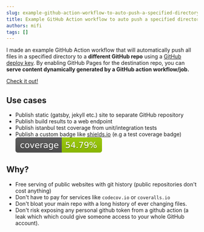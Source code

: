 ```yaml
---
slug: example-github-action-workflow-to-auto-push-a-specified-directory-to-a-different-github-repo
title: Example GitHub Action workflow to auto push a specified directory to a different GitHub repo
authors: mifi
tags: []
---
```


I made an example GitHub Action workflow that will automatically push all files in a specified directory to a **different GitHub repo** using a [GitHub deploy key](https://docs.github.com/en/free-pro-team@latest/developers/overview/managing-deploy-keys). By enabling GitHub Pages for the destination repo, you can **serve content dynamically generated by a GitHub action workflow/job.**

[Check it out!](https://github.com/mifi/github-action-push-static)

## Use cases

- Publish static (gatsby, jekyll etc.) site to separate GitHub repository
- Publish build results to a web endpoint
- Publish istanbul test coverage from unit/integration tests
- Publish a custom badge like [shields.io](https://shields.io) (e.g a test coverage badge) ![](https://raw.githubusercontent.com/mifi/github-action-push-static/main/custom-badge/example.svg)

## Why?

- Free serving of public websites with git history (public repositories don't cost anything)
- Don't have to pay for services like `codecov.io` or `coveralls.io`
- Don't bloat your main repo with a long history of ever changing files.
- Don't risk exposing any personal github token from a github action (a leak which which could give someone access to your whole GitHub account).